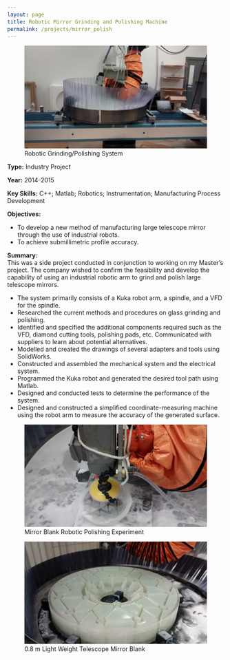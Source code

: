 ```yaml
---
layout: page
title: Robotic Mirror Grinding and Polishing Machine
permalink: /projects/mirror_polish
---
```



<div class="parent">
<figure>
    <img src="/images/polish_system.png" alt="polish_system" class="postimg"/>
    <figcaption>Robotic Grinding/Polishing System</figcaption>
</figure>
</div>

<b>Type:</b> Industry Project 

<b>Year:</b> 2014-2015

<b>Key Skills:</b> C++; Matlab; Robotics; Instrumentation; Manufacturing Process Development

<b>Objectives:</b>
- To develop a new method of manufacturing large telescope mirror through the use of industrial robots. 
- To achieve submillimetric profile accuracy.

<b>Summary: </b>
<br>This was a side project conducted in conjunction to working on my Master’s project. The company wished to confirm the feasibility and develop the capability of using an industrial robotic arm to grind and polish large telescope mirrors. 
- The system primarily consists of a Kuka robot arm, a spindle, and a VFD for the spindle. 
- Researched the current methods and procedures on glass grinding and polishing. 
- Identified and specified the additional components required such as the VFD, diamond cutting tools, polishing pads, etc. Communicated with suppliers to learn about potential alternatives. 
- Modelled and created the drawings of several adapters and tools using SolidWorks. 
- Constructed and assembled the mechanical system and the electrical system. 
- Programmed the Kuka robot and generated the desired tool path using Matlab. 
- Designed and conducted tests to determine the performance of the system. 
- Designed and constructed a simplified coordinate-measuring machine using the robot arm to measure the accuracy of the generated surface.

<div class="parent">
<figure>
    <img src="/images/polish_process.png" alt="polish_process.png" class="postimg"/>
    <figcaption>Mirror Blank Robotic Polishing Experiment </figcaption>
</figure>
</div>

<div class="parent">
<figure>
    <img src="/images/polish_mirror_blank.png" alt="polish_mirror_blank" class="postimg"/>
    <figcaption>0.8 m Light Weight Telescope Mirror Blank</figcaption>
</figure>
</div>











